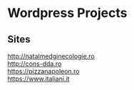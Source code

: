 # Wordpress Projects

## Sites
http://natalmedginecologie.ro  
http://cons-dda.ro  
https://pizzanapoleon.ro  
https://www.italiani.it  
